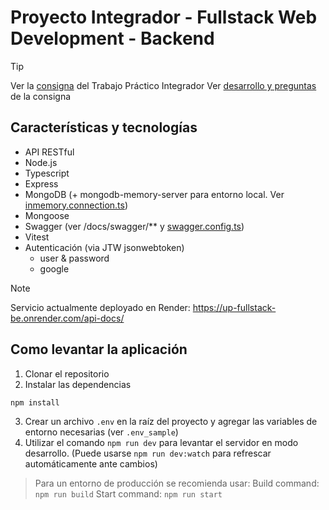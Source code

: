 # Proyecto Integrador - Fullstack Web Development - Backend

> [!TIP]
> Ver la [consigna](./consigna.md) del Trabajo Práctico Integrador
> Ver [desarrollo y preguntas](./desarrollo-y-preguntas.md) de la consigna

## Características y tecnologías

- API RESTful
- Node.js
- Typescript
- Express
- MongoDB (+ mongodb-memory-server para entorno local. Ver [inmemory.connection.ts](src/app/config/mongodb/inmemory.connection.ts))
- Mongoose
- Swagger (ver /docs/swagger/** y [swagger.config.ts](src/app/config/swagger.config.ts))
- Vitest
- Autenticación (via JTW jsonwebtoken)
    - user & password
    - google

> [!NOTE]
> Servicio actualmente deployado en Render: https://up-fullstack-be.onrender.com/api-docs/

## Como levantar la aplicación

1. Clonar el repositorio
2. Instalar las dependencias

  ```bash
  npm install
  ```

3. Crear un archivo `.env` en la raíz del proyecto y agregar las variables de entorno necesarias (ver `.env_sample`)
4. Utilizar el comando `npm run dev` para levantar el servidor en modo desarrollo. (Puede usarse `npm run dev:watch` para refrescar automáticamente ante cambios)

> Para un entorno de producción se recomienda usar:
> Build command: `npm run build`
> Start command: `npm run start`
